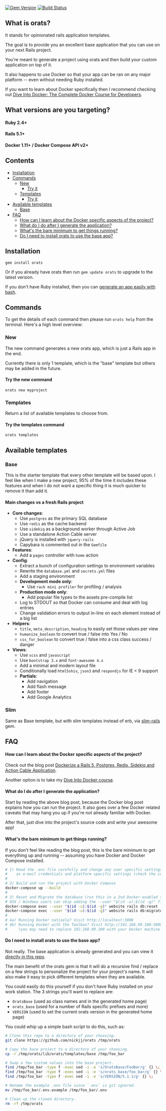 [![Gem Version](https://badge.fury.io/rb/orats.png)](http://badge.fury.io/rb/orats) [![Build Status](https://secure.travis-ci.org/nickjj/orats.png)](http://travis-ci.org/nickjj/orats)

## What is orats?

It stands for opinionated rails application templates.

The goal is to provide you an excellent base application that you can use on
your next Rails project.

You're meant to generate a project using orats and then build your custom
application on top of it.

It also happens to use Docker so that your app can be ran on any major
platform -- even without needing Ruby installed.

If you want to learn about Docker specifically then I recommend checking out
[Dive Into Docker: The Complete Docker Course for Developers](https://diveintodocker.com/courses/dive-into-docker?utm_source=orats&utm_medium=github&utm_campaign=readmetop).

## What versions are you targeting?

#### Ruby 2.4+

#### Rails 5.1+

#### Docker 1.11+ / Docker Compose API v2+

## Contents
- [Installation](#installation)
- [Commands](#commands)
    - [New](#new)
        - [Try it](#try-the-new-command)
    - [Templates](#templates)
        - [Try it](#try-the-templates-command)
- [Available templates](#available-templates)
    - [Base](#base)
- [FAQ](#faq)
    - [How can I learn about the Docker specific aspects of the project?](#how-can-i-learn-about-the-docker-specific-aspects-of-the-project)
    - [What do I do after I generate the application?](#what-do-i-do-after-i-generate-the-application)
    - [What's the bare minimum to get things running?](#whats-the-bare-minimum-to-get-things-running)
    - [Do I need to install orats to use the base app?](#do-i-need-to-install-orats-to-use-the-base-app)

## Installation

`gem install orats`

Or if you already have orats then run `gem update orats` to upgrade to the
latest version.

If you don't have Ruby installed, then you can
[generate an app easily with bash](#do-i-need-to-install-orats-to-use-the-base-app).

## Commands

To get the details of each command then please run `orats help` from the
terminal. Here's a high level overview:

### New

The new command generates a new orats app, which is just a Rails app in the end.

Currently there is only 1 template, which is the "base" template but others may
be added in the future.

#### Try the new command

`orats new myproject`

### Templates

Return a list of available templates to choose from.

#### Try the templates command

`orats templates`

## Available templates

### Base

This is the starter template that every other template will be based upon. I
feel like when I make a new project, 95% of the time it includes these features
and when I do not want a specific thing it is much quicker to remove it than
add it.

#### Main changes vs a fresh Rails project

- **Core changes**:
    - Use `postgres` as the primary SQL database
    - Use `redis` as the cache backend
    - Use `sidekiq` as a background worker through Active Job
    - Use a standalone Action Cable server
    - jQuery is installed with `jquery-rails`
    - Capybara is commented out in the `Gemfile`
- **Features**:
    - Add a `pages` controller with `home` action
- **Config**:
    - Extract a bunch of configuration settings to environment variables
    - Rewrite the `database.yml` and `secrets.yml` files
    - Add a staging environment
    - **Development mode only**:
        - Use `rack mini profiler` for profiling / analysis
    - **Production mode only**:
        - Add popular file types to the assets pre-compile list
    - Log to STDOUT so that Docker can consume and deal with log entries
    - Change validation errors to output in-line on each element instead of a big list
- **Helpers**:
    - `title`, `meta_description`, `heading` to easily set those values per view
    - `humanize_boolean` to convert true / false into Yes / No
    - `css_for_boolean` to convert true / false into a css class success / danger
- **Views**:
    - Use `scss` and `javascript`
    - Use `bootstrap 3.x` and `font-awesome 4.x`
    - Add a minimal and modern layout file
    - Conditionally load `html5shiv`, `json3` and `respondjs` for IE < 9 support
    - **Partials**:
        - Add navigation
        - Add flash message
        - Add footer
        - Add Google Analytics

### Slim

Same as Base template, but with slim templates instead of erb, via [slim-rails](https://github.com/slim-template/slim-rails) gem.

## FAQ

#### How can I learn about the Docker specific aspects of the project?

Check out the blog post
[Dockerize a Rails 5, Postgres, Redis, Sidekiq and Action Cable Application](http://nickjanetakis.com/blog/dockerize-a-rails-5-postgres-redis-sidekiq-action-cable-app-with-docker-compose).

Another option is to take my [Dive Into Docker course](https://diveintodocker.com/courses/dive-into-docker?utm_source=orats&utm_medium=github&utm_campaign=readmebottom).

#### What do I do after I generate the application?

Start by reading the above blog post, because the Docker blog post explains
how you can run the project. It also goes over a few Docker related caveats
that may hang you up if you're not already familiar with Docker.

After that, just dive into the project's source code and write your awesome app!

#### What's the bare minimum to get things running?

If you don't feel like reading the blog post, this is the bare minimum to get
everything up and running -- assuming you have Docker and Docker Compose installed.

```sh
# 1) Read the .env file carefully and change any user specific settings, such
#    as e-mail credentials and platform specific settings (check the comments).
#
# 2) Build and run the project with Docker Compose
docker-compose up --build
#
# 3) Reset and Migrate the database (run this in a 2nd Docker-enabled terminal)
# OSX / Windows users can skip adding the --user "$(id -u):$(id -g)" flag
docker-compose exec --user "$(id -u):$(id -g)" website rails db:reset
docker-compose exec --user "$(id -u):$(id -g)" website rails db:migrate
#
# 4a) Running Docker natively? Visit http://localhost:3000
# 4b) Running Docker with the Toolbox? Visit http://192.168.99.100:3000
#     (you may need to replace 192.168.99.100 with your Docker machine IP)
```

#### Do I need to install orats to use the base app?

Not really. The base application is already generated and you can view it
[directly in this repo](https://github.com/nickjj/orats/tree/master/lib/orats/templates/base).

The main benefit of the orats gem is that it will do a recursive find / replace
on a few strings to personalize the project for your project's name. It will
also make it easy to pick different templates when they are available.

You could easily do this yourself if you don't have Ruby installed on your work
station. The 3 strings you'll want to replace are:

- `OratsBase` (used as class names and in the generated home page)
- `orats_base` (used for a number of Rails specific prefixes and more)
- `VERSION` (used to set the current orats version in the generated home page)

You could whip up a simple bash script to do this, such as:

```sh
# Clone this repo to a directory of your choosing.
git clone https://github.com/nickjj/orats /tmp/orats

# Copy the base project to a directory of your choosing.
cp -r /tmp/orats/lib/orats/templates/base /tmp/foo_bar

# Swap a few custom values into the base project.
find /tmp/foo_bar -type f -exec sed -i -e 's/OratsBase/FooBar/g' {} \;
find /tmp/foo_bar -type f -exec sed -i -e 's/orats_base/foo_bar/g' {} \;
find /tmp/foo_bar -type f -exec sed -i -e 's/VERSION/5.1.1/g' {} \;

# Rename the example .env file since `.env` is git ignored.
mv /tmp/foo_bar/.env.example /tmp/foo_bar/.env

# Clean up the cloned directory.
rm -rf /tmp/orats
```
